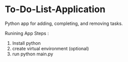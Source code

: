 # To-Do-List-Application
Python app for adding, completing, and removing tasks.

Runining App Steps :
1) Install python
2) create virtual environment (optional)
3) run python main.py
   
